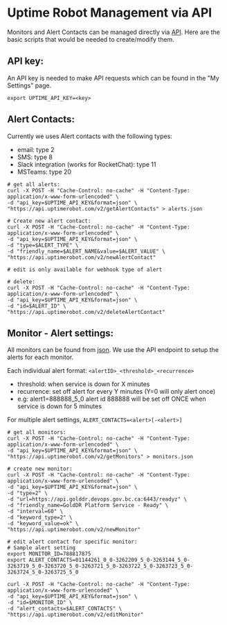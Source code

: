 # Uptime Robot Management via API

Monitors and Alert Contacts can be managed directly via [API](https://uptimerobot.com/api/). Here are the basic scripts that would be needed to create/modify them.


## API key:
An API key is needed to make API requests which can be found in the "My Settings" page.
```shell
export UPTIME_API_KEY=<key>
```

## Alert Contacts:
Currently we uses Alert contacts with the following types:
- email: type 2
- SMS: type 8
- Slack integration (works for RocketChat): type 11
- MSTeams: type 20

```shell
# get all alerts:
curl -X POST -H "Cache-Control: no-cache" -H "Content-Type: application/x-www-form-urlencoded" \
-d "api_key=$UPTIME_API_KEY&format=json" \
"https://api.uptimerobot.com/v2/getAlertContacts" > alerts.json

# Create new alert contact:
curl -X POST -H "Cache-Control: no-cache" -H "Content-Type: application/x-www-form-urlencoded" \
-d "api_key=$UPTIME_API_KEY&format=json" \
-d "type=$ALERT_TYPE" \
-d "friendly_name=$ALERT_NAME&value=$ALERT_VALUE" \
"https://api.uptimerobot.com/v2/newAlertContact"

# edit is only available for webhook type of alert

# delete:
curl -X POST -H "Cache-Control: no-cache" -H "Content-Type: application/x-www-form-urlencoded" \
-d "api_key=$UPTIME_API_KEY&format=json" \
-d "id=$ALERT_ID" \
"https://api.uptimerobot.com/v2/deleteAlertContact"
```


## Monitor - Alert settings:
All monitors can be found from [json](./monitors.json). We use the API endpoint to setup the alerts for each monitor.

Each individual alert format: `<alertID>_<threshold>_<recurrence>`
- threshold: when service is down for X minutes
- recurrence: set off alert for every Y minutes (Y=0 will only alert once)
- e.g: alert1=888888_5_0 alert id 888888 will be set off ONCE when service is down for 5 minutes

For multiple alert settings, `ALERT_CONTACTS=<alert>[-<alert>]`

```shell
# get all monitors:
curl -X POST -H "Cache-Control: no-cache" -H "Content-Type: application/x-www-form-urlencoded" \
-d "api_key=$UPTIME_API_KEY&format=json" \
"https://api.uptimerobot.com/v2/getMonitors" > monitors.json

# create new monitor:
curl -X POST -H "Cache-Control: no-cache" -H "Content-Type: application/x-www-form-urlencoded" \
-d "api_key=$UPTIME_API_KEY&format=json" \
-d "type=2" \
-d "url=https://api.golddr.devops.gov.bc.ca:6443/readyz" \
-d "friendly_name=GoldDR Platform Service - Ready" \
-d "interval=60" \
-d "keyword_type=2" \
-d "keyword_value=ok" \
"https://api.uptimerobot.com/v2/newMonitor"

# edit alert contact for specific monitor:
# Sample alert setting
export MONITOR_ID=788817875
export ALERT_CONTACTS=01144261_0_0-3262209_5_0-3263144_5_0-3263719_5_0-3263720_5_0-3263721_5_0-3263722_5_0-3263723_5_0-3263724_5_0-3263725_5_0

curl -X POST -H "Cache-Control: no-cache" -H "Content-Type: application/x-www-form-urlencoded" \
-d "api_key=$UPTIME_API_KEY&format=json" \
-d "id=$MONITOR_ID" \
-d "alert_contacts=$ALERT_CONTACTS" \
"https://api.uptimerobot.com/v2/editMonitor"
```
